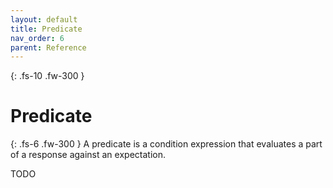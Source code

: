 ```yaml
---
layout: default
title: Predicate
nav_order: 6
parent: Reference
---
```


{: .fs-10 .fw-300 }
# Predicate

{: .fs-6 .fw-300 }
A predicate is a condition expression that evaluates a part of a response against an expectation.

TODO